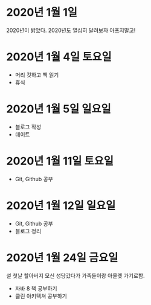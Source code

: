 
# 2020년 1월 1일

2020년이 밝았다. 2020년도 열심히 달려보자 아프지말고!

# 2020년 1월 4일 토요일

- 머리 컷하고 책 읽기
- 휴식

# 2020년 1월 5일 일요일

- 블로그 작성
- 데이트

# 2020년 1월 11일 토요일

- Git, Github 공부

# 2020년 1월 12일 일요일

- Git, Github 공부
- 블로그 정리

# 2020년 1월 24일 금요일

설 첫날 할아버지 모신 성당갔다가 가족들이랑 아울렛 가기로함.

- 자바 8 책 공부하기
- 클린 아키텍쳐 공부하기
